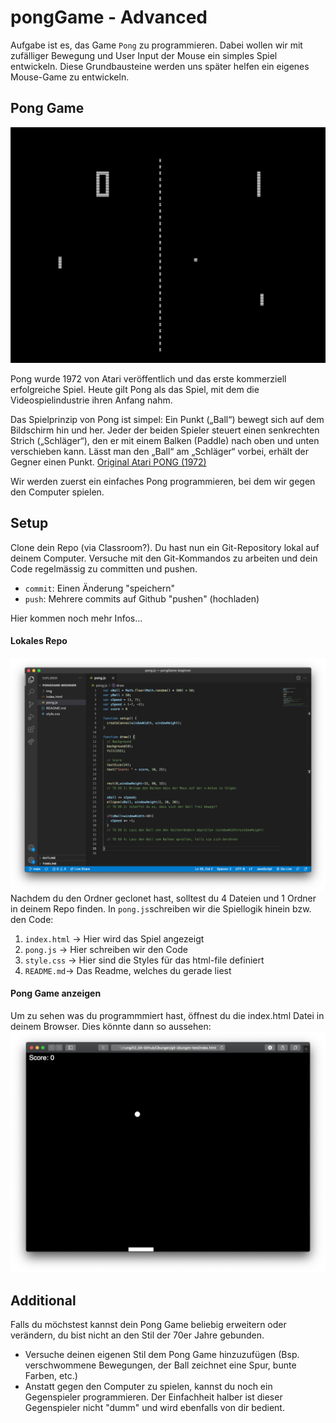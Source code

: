 # pongGame - Advanced 
Aufgabe ist es, das Game `Pong` zu programmieren. Dabei wollen wir mit zufälliger Bewegung und User Input der Mouse ein simples Spiel entwickeln. Diese Grundbausteine werden uns später helfen ein eigenes Mouse-Game zu entwickeln. 

## Pong Game
![](/img/pong.png)

Pong wurde 1972 von Atari veröffentlich und das erste kommerziell erfolgreiche Spiel. Heute gilt Pong als das Spiel, mit dem die Videospielindustrie ihren Anfang nahm.

Das Spielprinzip von Pong ist simpel: Ein Punkt („Ball“) bewegt sich auf dem Bildschirm hin und her. Jeder der beiden Spieler steuert einen senkrechten Strich („Schläger“), den er mit einem Balken (Paddle) nach oben und unten verschieben kann. Lässt man den „Ball“ am „Schläger“ vorbei, erhält der Gegner einen Punkt. [Original Atari PONG (1972)](https://www.youtube.com/watch?v=fiShX2pTz9A)

Wir werden zuerst ein einfaches Pong programmieren, bei dem wir gegen den Computer spielen. 

## Setup 
Clone dein Repo (via Classroom?). Du hast nun ein Git-Repository lokal auf deinem Computer. Versuche mit den Git-Kommandos zu arbeiten und dein Code regelmässig zu committen und pushen. 
- `commit`: Einen Änderung "speichern"
- `push`: Mehrere commits auf Github "pushen" (hochladen) 

Hier kommen noch mehr Infos...

#### Lokales Repo
![](/img/code.png)
Nachdem du den Ordner geclonet hast, solltest du 4 Dateien und 1 Ordner in deinem Repo finden. In `pong.js`schreiben wir die Spiellogik hinein bzw. den Code:
1. `index.html` -> Hier wird das Spiel angezeigt 
2. `pong.js` -> Hier schreiben wir den Code
3. `style.css` -> Hier sind die Styles für das html-file definiert
4. `README.md`-> Das Readme, welches du gerade liest

#### Pong Game anzeigen 
Um zu sehen was du programmmiert hast, öffnest du die index.html Datei in deinem Browser. 
Dies könnte dann so aussehen: 
![](/img/index.jpg)

## Additional
Falls du möchstest kannst dein Pong Game beliebig erweitern oder verändern, du bist nicht an den Stil der 70er Jahre gebunden.
* Versuche deinen eigenen Stil dem Pong Game hinzuzufügen (Bsp. verschwommene Bewegungen, der Ball zeichnet eine Spur, bunte Farben, etc.)
* Anstatt gegen den Computer zu spielen, kannst du noch ein Gegenspieler programmieren. Der Einfachheit halber ist dieser Gegenspieler nicht "dumm" und wird ebenfalls von dir bedient. 